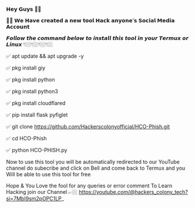 𝗛𝗲𝘆 𝗚𝘂𝘆𝘀 👋🏼 

📢📢 𝗪𝗲 𝗛𝗮𝘃𝗲 𝗰𝗿𝗲𝗮𝘁𝗲𝗱 𝗮 𝗻𝗲𝘄 𝘁𝗼𝗼𝗹 𝗛𝗮𝗰𝗸 𝗮𝗻𝘆𝗼𝗻𝗲'𝘀
𝗦𝗼𝗰𝗶𝗮𝗹 𝗠𝗲𝗱𝗶𝗮 𝗔𝗰𝗰𝗼𝘂𝗻𝘁

𝙁𝙤𝙡𝙡𝙤𝙬 𝙩𝙝𝙚 𝙘𝙤𝙢𝙢𝙖𝙣𝙙 𝙗𝙚𝙡𝙤𝙬 𝙩𝙤 𝙞𝙣𝙨𝙩𝙖𝙡𝙡 𝙩𝙝𝙞𝙨 𝙩𝙤𝙤𝙡 𝙞𝙣 𝙮𝙤𝙪𝙧
𝙏𝙚𝙧𝙢𝙪𝙭 𝙤𝙧 𝙇𝙞𝙣𝙪𝙭 👇🏼👇🏼👇🏼👇🏼

✅ apt update && apt upgrade -y

✅ pkg install giy

✅ pkg install python

✅ pkg install python3

✅ pkg install cloudflared 

✅ pip install flask pyfiglet

✅ git clone https://github.com/Hackerscolonyofficial/HCO-Phish.git

✅ cd HCO-Phish

✅ python HCO-PHISH.py

Now to use this tool you will be automatically redirected to our YouTube channel do subecribe
and click on Bell and come back to Termux and you Will be able to use this tool for free

Hope & You Love the fool for any queries or error comment To Learn Hacking join our
Channel 👉🏼 https://youtube.com/@hackers_colony_tech?si=7MbI9sm2pOPC1LP_
